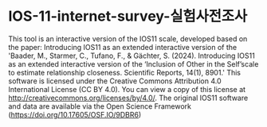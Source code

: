 # IOS-11-internet-survey-실험사전조사
This tool is an interactive version of the IOS11 scale, developed based on the paper: Introducing IOS11 as an extended interactive version of the 'Baader, M., Starmer, C., Tufano, F., & Gächter, S. (2024). Introducing IOS11 as an extended interactive version of the ‘Inclusion of Other in the Self’scale to estimate relationship closeness. Scientific Reports, 14(1), 8901.'
This software is licensed under the Creative Commons Attribution 4.0 International License (CC BY 4.0). You can view a copy of this license at   http://creativecommons.org/licenses/by/4.0/.
The original IOS11 software and data are available via the Open Science Framework (https://doi.org/10.17605/OSF.IO/9DBR6)
